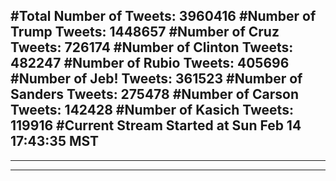 #Total Number of Tweets: 3960416 
#Number of Trump Tweets: 1448657
#Number of Cruz Tweets: 726174
#Number of Clinton Tweets: 482247
#Number of Rubio Tweets: 405696
#Number of Jeb! Tweets: 361523
#Number of Sanders Tweets: 275478
#Number of Carson Tweets: 142428
#Number of Kasich Tweets: 119916
#Current Stream Started at Sun Feb 14 17:43:35 MST
---
---
---
